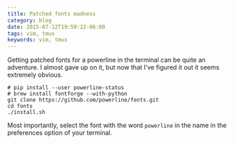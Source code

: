 ```yaml
---
title: Patched fonts madness
category: blog
date: 2015-07-12T19:59:22-06:00
tags: vim, tmux
keywords: vim, tmux
---
```


Getting patched fonts for a powerline in the terminal can be quite an adventure. I almost gave up on it, but now that I've figured it out it seems extremely obvious.

    # pip install --user powerline-status
    # brew install fontforge --with-python
    git clone https://github.com/powerline/fonts.git
    cd fonts
    ./install.sh

Most importantly, select the font with the word `powerline` in the name in the preferences option of your terminal.
